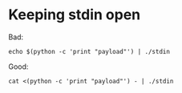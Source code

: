 Keeping stdin open
==================

Bad:
```
echo $(python -c 'print "payload"') | ./stdin
```

Good:
```
cat <(python -c 'print "payload"') - | ./stdin
```
